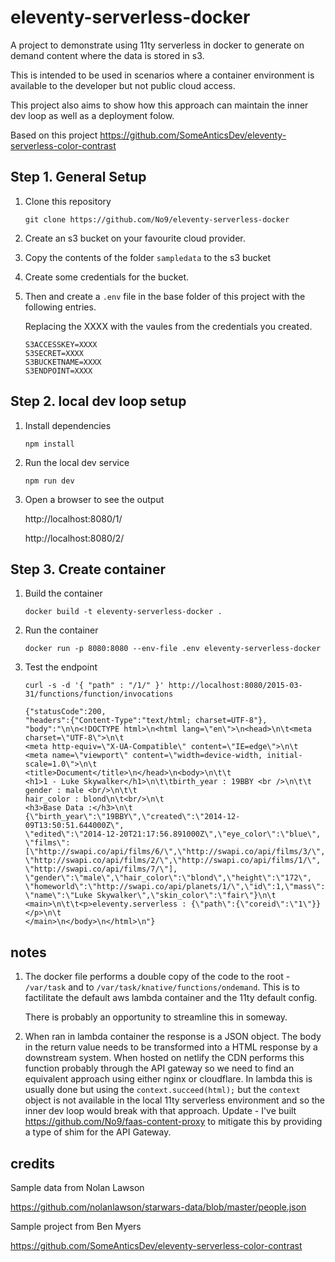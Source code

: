# eleventy-serverless-docker

A project to demonstrate using 11ty serverless in docker to generate on demand content where the data is stored in s3.

This is intended to be used in scenarios where a container environment is available to the developer but not public cloud access. 

This project also aims to show how this approach can maintain the inner dev loop as well as a deployment folow.

Based on this project https://github.com/SomeAnticsDev/eleventy-serverless-color-contrast

## Step 1. General Setup

1. Clone this repository
    ```
    git clone https://github.com/No9/eleventy-serverless-docker
    ```
1. Create an s3 bucket on your favourite cloud provider.

1. Copy the contents of the folder `sampledata` to the s3 bucket

1. Create some credentials for the bucket.

1. Then and create a `.env` file in the base folder of this project with the following entries.

    Replacing the XXXX with the vaules from the credentials you created.

    ```
    S3ACCESSKEY=XXXX
    S3SECRET=XXXX
    S3BUCKETNAME=XXXX
    S3ENDPOINT=XXXX
    ```


## Step 2. local dev loop setup 


1. Install dependencies
    ```
    npm install
    ```

1. Run the local dev service

    ```
    npm run dev
    ```
1. Open a browser to see the output

    http://localhost:8080/1/

    http://localhost:8080/2/

## Step 3. Create container

1. Build the container

    ```
    docker build -t eleventy-serverless-docker .
    ```

1. Run the container
    ```
    docker run -p 8080:8080 --env-file .env eleventy-serverless-docker
    ```

1. Test the endpoint

    ```
    curl -s -d '{ "path" : "/1/" }' http://localhost:8080/2015-03-31/functions/function/invocations

    {"statusCode":200,
    "headers":{"Content-Type":"text/html; charset=UTF-8"},
    "body":"\n\n<!DOCTYPE html>\n<html lang=\"en\">\n<head>\n\t<meta charset=\"UTF-8\">\n\t
    <meta http-equiv=\"X-UA-Compatible\" content=\"IE=edge\">\n\t
    <meta name=\"viewport\" content=\"width=device-width, initial-scale=1.0\">\n\t
    <title>Document</title>\n</head>\n<body>\n\t\t
    <h1>1 - Luke Skywalker</h1>\n\t\tbirth_year : 19BBY <br />\n\t\t
    gender : male <br/>\n\t\t
    hair_color : blond\n\t<br/>\n\t
    <h3>Base Data :</h3>\n\t
    {\"birth_year\":\"19BBY\",\"created\":\"2014-12-09T13:50:51.644000Z\",
    \"edited\":\"2014-12-20T21:17:56.891000Z\",\"eye_color\":\"blue\",
    \"films\":[\"http://swapi.co/api/films/6/\",\"http://swapi.co/api/films/3/\",
    \"http://swapi.co/api/films/2/\",\"http://swapi.co/api/films/1/\",
    \"http://swapi.co/api/films/7/\"],
    \"gender\":\"male\",\"hair_color\":\"blond\",\"height\":\"172\",
    \"homeworld\":\"http://swapi.co/api/planets/1/\",\"id\":1,\"mass\":\"77\",
    \"name\":\"Luke Skywalker\",\"skin_color\":\"fair\"}\n\t
    <main>\n\t\t<p>eleventy.serverless : {\"path\":{\"coreid\":\"1\"}}</p>\n\t
    </main>\n</body>\n</html>\n"}
    ```

## notes

1. The docker file performs a double copy of the code to the root - `/var/task` and to `/var/task/knative/functions/ondemand`.
    This is to factilitate the default aws lambda container and the 11ty default config.

    There is probably an opportunity to streamline this in someway.

1. When ran in lambda container the response is a JSON object.
    The body in the return value needs to be transformed into a HTML response by a downstream system.
    When hosted on netlify the CDN performs this function probably through the API gateway so we need to find an equivalent approach using either nginx or cloudflare.
    In lambda this is usually done but using the `context.succeed(html);` but the `context` object is not available in the local 11ty serverless environment and so the inner dev loop would break with that approach.
    Update - I've built https://github.com/No9/faas-content-proxy to mitigate this by providing a type of shim for the API Gateway.

## credits
Sample data from Nolan Lawson

https://github.com/nolanlawson/starwars-data/blob/master/people.json

Sample project from Ben Myers

https://github.com/SomeAnticsDev/eleventy-serverless-color-contrast
